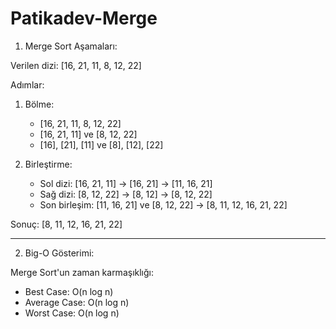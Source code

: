 # Patikadev-Merge

1. Merge Sort Aşamaları:

Verilen dizi: [16, 21, 11, 8, 12, 22]

Adımlar:
1. Bölme:
   - [16, 21, 11, 8, 12, 22]
   - [16, 21, 11] ve [8, 12, 22]
   - [16], [21], [11] ve [8], [12], [22]

2. Birleştirme:
   - Sol dizi: [16, 21, 11] -> [16, 21] -> [11, 16, 21]
   - Sağ dizi: [8, 12, 22] -> [8, 12] -> [8, 12, 22]
   - Son birleşim: [11, 16, 21] ve [8, 12, 22] -> [8, 11, 12, 16, 21, 22]

Sonuç: [8, 11, 12, 16, 21, 22]

---

2. Big-O Gösterimi:

Merge Sort'un zaman karmaşıklığı:
- Best Case: O(n log n)
- Average Case: O(n log n)
- Worst Case: O(n log n)
